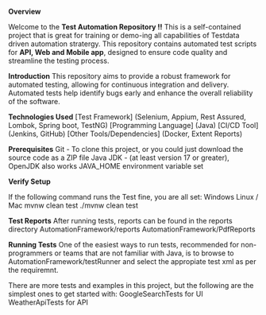 **Overview**

Welcome to the **Test Automation Repository !!** This is a self-contained project that is great for training or demo-ing all capabilities of Testdata driven automation stratergy. This repository contains automated test scripts for **API, Web and Mobile app**, designed to ensure code quality and streamline the testing process.

**Introduction**
This repository aims to provide a robust framework for automated testing, allowing for continuous integration and delivery. Automated tests help identify bugs early and enhance the overall reliability of the software.

**Technologies Used**
[Test Framework] (Selenium, Appium, Rest Assured, Lombok, Spring boot, TestNG)
[Programming Language] (Java)
[CI/CD Tool] (Jenkins, GitHub)
[Other Tools/Dependencies] (Docker, Extent Reports)

**Prerequisites**
Git - To clone this project, or you could just download the source code as a ZIP file
Java JDK - (at least version 17 or greater), OpenJDK also works
JAVA_HOME environment variable set

**Verify Setup**

If the following command runs the Test fine, you are all set:
Windows	Linux / Mac
mvnw clean test	./mvnw clean test

**Test Reports**
After running tests, reports can be found in the reports directory 
AutomationFramework/reports
AutomationFramework/PdfReports

**Running Tests**
One of the easiest ways to run tests, recommended for non-programmers or teams that are not familiar with Java, is to browse to AutomationFramework/testRunner and select the appropiate test xml as per the requiremnt.

There are more tests and examples in this project, but the following are the simplest ones to get started with:
GoogleSearchTests for UI
WeatherApiTests for API
